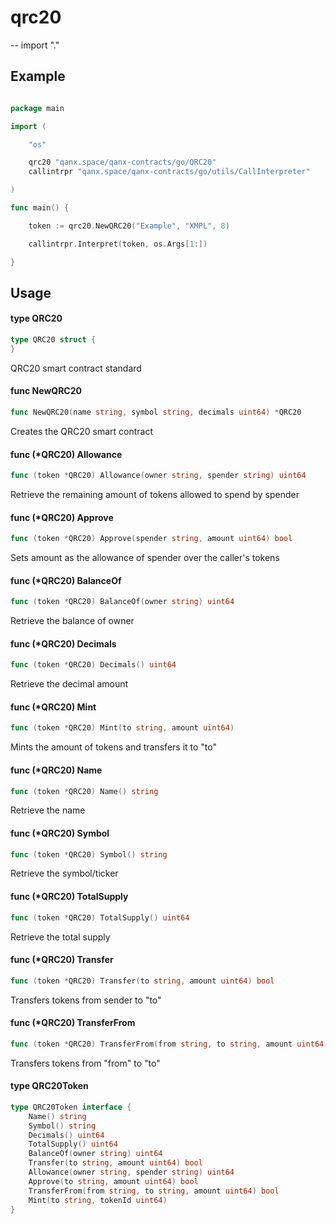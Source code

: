 # qrc20
--
    import "."

## Example

```go

package main

import (

    "os"

    qrc20 "qanx.space/qanx-contracts/go/QRC20"
    callintrpr "qanx.space/qanx-contracts/go/utils/CallInterpreter"

)

func main() {

    token := qrc20.NewQRC20("Example", "XMPL", 8)

    callintrpr.Interpret(token, os.Args[1:])

}

```

## Usage

#### type QRC20

```go
type QRC20 struct {
}
```

QRC20 smart contract standard

#### func  NewQRC20

```go
func NewQRC20(name string, symbol string, decimals uint64) *QRC20
```
Creates the QRC20 smart contract

#### func (*QRC20) Allowance

```go
func (token *QRC20) Allowance(owner string, spender string) uint64
```
Retrieve the remaining amount of tokens allowed to spend by spender

#### func (*QRC20) Approve

```go
func (token *QRC20) Approve(spender string, amount uint64) bool
```
Sets amount as the allowance of spender over the caller's tokens

#### func (*QRC20) BalanceOf

```go
func (token *QRC20) BalanceOf(owner string) uint64
```
Retrieve the balance of owner

#### func (*QRC20) Decimals

```go
func (token *QRC20) Decimals() uint64
```
Retrieve the decimal amount

#### func (*QRC20) Mint

```go
func (token *QRC20) Mint(to string, amount uint64)
```
Mints the amount of tokens and transfers it to "to"

#### func (*QRC20) Name

```go
func (token *QRC20) Name() string
```
Retrieve the name

#### func (*QRC20) Symbol

```go
func (token *QRC20) Symbol() string
```
Retrieve the symbol/ticker

#### func (*QRC20) TotalSupply

```go
func (token *QRC20) TotalSupply() uint64
```
Retrieve the total supply

#### func (*QRC20) Transfer

```go
func (token *QRC20) Transfer(to string, amount uint64) bool
```
Transfers tokens from sender to "to"

#### func (*QRC20) TransferFrom

```go
func (token *QRC20) TransferFrom(from string, to string, amount uint64) bool
```
Transfers tokens from "from" to "to"

#### type QRC20Token

```go
type QRC20Token interface {
	Name() string
	Symbol() string
	Decimals() uint64
	TotalSupply() uint64
	BalanceOf(owner string) uint64
	Transfer(to string, amount uint64) bool
	Allowance(owner string, spender string) uint64
	Approve(to string, amount uint64) bool
	TransferFrom(from string, to string, amount uint64) bool
	Mint(to string, tokenId uint64)
}
```
